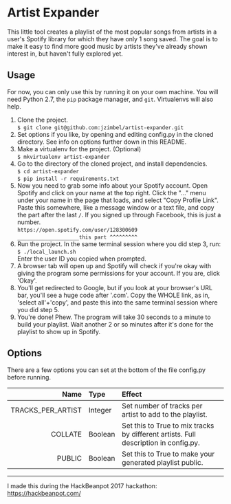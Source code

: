 # Artist Expander

This little tool creates a playlist of the most popular songs from artists in a user's Spotify library for which they have only 1 song saved. The goal is to make it easy to find more good music by artists they've already shown interest in, but haven't fully explored yet.

## Usage

For now, you can only use this by running it on your own machine.
You will need Python 2.7, the `pip` package manager, and `git`.
Virtualenvs will also help.

1. Clone the project.  
   ```$ git clone git@github.com:jzimbel/artist-expander.git```
2. Set options if you like, by opening and editing config.py in the cloned directory.
   See info on options further down in this README.
3. Make a virtualenv for the project. (Optional)  
   ```$ mkvirtualenv artist-expander```
4. Go to the directory of the cloned project, and install dependencies.  
   ```$ cd artist-expander```  
   ```$ pip install -r requirements.txt```
5. Now you need to grab some info about your Spotify account.
   Open Spotify and click on your name at the top right. Click the "..." menu
   under your name in the page that loads, and select "Copy Profile Link".
   Paste this somewhere, like a message window or a text file, and copy the part
   after the last `/`. If you signed up through Facebook, this is just a number.  
   ```https://open.spotify.com/user/128300609```  
   ```____________________this part ^^^^^^^^^```
6. Run the project. In the same terminal session where you did step 3, run:  
   ```$ ./local_launch.sh```  
   Enter the user ID you copied when prompted.
7. A browser tab will open up and Spotify will check if you're okay with giving
   the program some permissions for your account.
   If you are, click 'Okay'.
8. You'll get redirected to Google, but if you look at your browser's URL bar,
   you'll see a huge code after '.com'. Copy the WHOLE link, as in, 'select all'+'copy',
   and paste this into the same terminal session where you did step 5.
9. You're done! Phew. The program will take 30 seconds to a minute to build your playlist.
   Wait another 2 or so minutes after it's done for the playlist to show up in Spotify.

## Options

There are a few options you can set at the bottom of the file config.py before
running.

| Name | Type | Effect |
| ---: | :---  | :---  |
| TRACKS_PER_ARTIST | Integer | Set number of tracks per artist to add to the playlist. |
| COLLATE | Boolean | Set this to True to mix tracks by different artists. Full description in config.py. |
| PUBLIC | Boolean | Set this to True to make your generated playlist public. |

---

I made this during the HackBeanpot 2017 hackathon: https://hackbeanpot.com/
